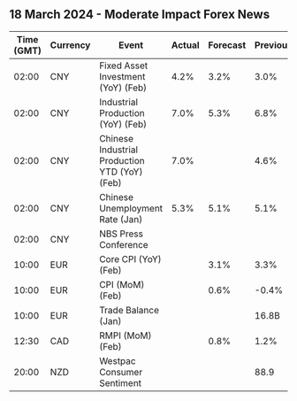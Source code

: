 ## 18 March 2024 - Moderate Impact Forex News

| Time (GMT) | Currency | Event | Actual | Forecast | Previous |
|------|----------|-------|--------|----------|----------|
| 02:00 | CNY | Fixed Asset Investment (YoY) (Feb) | 4.2% | 3.2% | 3.0% |
| 02:00 | CNY | Industrial Production (YoY) (Feb) | 7.0% | 5.3% | 6.8% |
| 02:00 | CNY | Chinese Industrial Production YTD (YoY) (Feb) | 7.0% |  | 4.6% |
| 02:00 | CNY | Chinese Unemployment Rate (Jan) | 5.3% | 5.1% | 5.1% |
| 02:00 | CNY | NBS Press Conference |  |  |  |
| 10:00 | EUR | Core CPI (YoY) (Feb) |  | 3.1% | 3.3% |
| 10:00 | EUR | CPI (MoM) (Feb) |  | 0.6% | -0.4% |
| 10:00 | EUR | Trade Balance (Jan) |  |  | 16.8B |
| 12:30 | CAD | RMPI (MoM) (Feb) |  | 0.8% | 1.2% |
| 20:00 | NZD | Westpac Consumer Sentiment |  |  | 88.9 |
